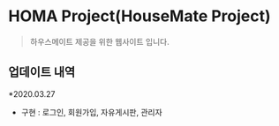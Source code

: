# HOMA Project(HouseMate Project)
> 하우스메이트 제공을 위한 웹사이트 입니다.

## 업데이트 내역
*2020.03.27
  * 구현 : 로그인, 회원가입, 자유게시판, 관리자
